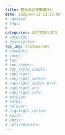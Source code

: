 ```yaml
---
title: 第五章近端策略优化
date: 2025-07-13 13:55:56
# updated:
# tags:
#     - 
categories: 动手学强化学习
# keywords:
# description:
top_img: transparent
# comments:
# cover:
# toc:
# toc_number:
# toc_style_simple:
# copyright:
# copyright_author:
# copyright_author_href:
# copyright_url:
# copyright_info:
# mathjax:
# katex:
# aplayer:
# highlight_shrink:
# aside:
# abcjs:
# noticeOutdate:
---
```


<!-- 介绍的并非真正的PPO算法，仅需了解重要性采样
算法讲解部分略有残缺，没有提到行为策略怎么更新 -->
